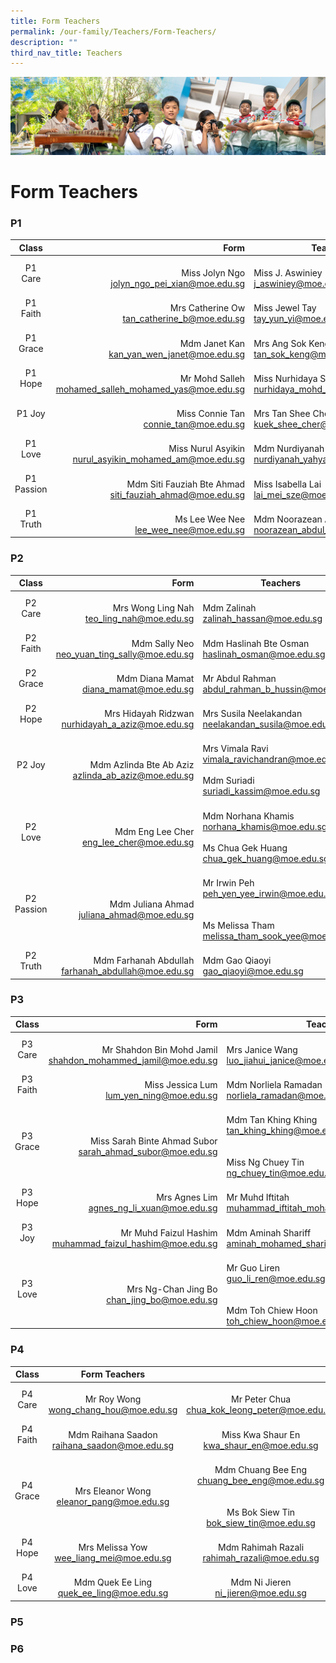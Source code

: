 ```yaml
---
title: Form Teachers
permalink: /our-family/Teachers/Form-Teachers/
description: ""
third_nav_title: Teachers
---
```

![](/images/AboutUs.jpg)

Form Teachers
=============

### **P1**

|  **Class** |                                                        **Form** | **Teachers**                                                      |
|:----------:|----------------------------------------------------------------:|-------------------------------------------------------------------|
|   P1 Care  |       <br>Miss Jolyn Ngo<br>jolyn_ngo_pei_xian@moe.edu.sg       |           <br>Miss J. Aswiniey<br>j_aswiniey@moe.edu.sg           |
|  P1 Faith  |        <br>Mrs Catherine Ow<br>tan_catherine_b@moe.edu.sg       |            <br>Miss Jewel Tay<br>tay_yun_yi@moe.edu.sg            |
|  P1 Grace  |        <br>Mdm Janet Kan<br>kan_yan_wen_janet@moe.edu.sg        |          <br>Mrs Ang Sok Keng<br>tan_sok_keng@moe.edu.sg          |
|   P1 Hope  |   <br>Mr Mohd Salleh<br>mohamed_salleh_mohamed_yas@moe.edu.sg   |    <br>Miss Nurhidaya Sidik<br>nurhidaya_mohd_sidik@moe.edu.sg    |
|   P1 Joy   |           <br>Miss Connie Tan<br>connie_tan@moe.edu.sg          |         <br>Mrs Tan Shee Cher<br>kuek_shee_cher@moe.edu.sg        |
|   P1 Love  |  <br>Miss Nurul Asyikin<br>nurul_asyikin_mohamed_am@moe.edu.sg  |      <br>Mdm Nurdiyanah Yahya<br>nurdiyanah_yahya@moe.edu.sg      |
| P1 Passion | <br>Mdm Siti Fauziah Bte Ahmad<br>siti_fauziah_ahmad@moe.edu.sg |          <br>Miss Isabella Lai<br>lai_mei_sze@moe.edu.sg          |
|  P1 Truth  |           <br>Ms Lee Wee Nee<br>lee_wee_nee@moe.edu.sg          | <br>Mdm Noorazean Abdul Rahim<br>noorazean_abdul_rahim@moe.edu.sg |



### **P2**

 |  **Class** |                                                  **Form** | **Teachers**                                                                                                    |
|:----------:|----------------------------------------------------------:|-----------------------------------------------------------------------------------------------------------------|
|   P2 Care  | <br>Mrs Wong Ling Nah<br>teo_ling_nah@moe.edu.sg          | <br>Mdm Zalinah<br>zalinah_hassan@moe.edu.sg                                                                    |
|  P2 Faith  | <br>Mdm Sally Neo<br>neo_yuan_ting_sally@moe.edu.sg       | <br>Mdm Haslinah Bte Osman<br>haslinah_osman@moe.edu.sg                                                         |
|  P2 Grace  | <br>Mdm Diana Mamat<br>diana_mamat@moe.edu.sg             | <br>Mr Abdul Rahman<br>abdul_rahman_b_hussin@moe.edu.sg                                                         |
|   P2 Hope  | <br>Mrs Hidayah Ridzwan<br>nurhidayah_a_aziz@moe.edu.sg   | <br>Mrs Susila Neelakandan<br>neelakandan_susila@moe.edu.sg                                                     |
|   P2 Joy   | <br>Mdm Azlinda Bte Ab Aziz<br>azlinda_ab_aziz@moe.edu.sg | <br>Mrs Vimala Ravi<br>vimala_ravichandran@moe.edu.sg<br><br>Mdm Suriadi<br>suriadi_kassim@moe.edu.sg           |
|   P2 Love  | <br>Mdm Eng Lee Cher<br>eng_lee_cher@moe.edu.sg           | <br>Mdm Norhana Khamis<br>norhana_khamis@moe.edu.sg<br><br>Ms Chua Gek Huang<br>chua_gek_huang@moe.edu.sg       |
| P2 Passion | <br>Mdm Juliana Ahmad<br>juliana_ahmad@moe.edu.sg         | <br>Mr Irwin Peh<br>peh_yen_yee_irwin@moe.edu.sg<br><br><br>Ms Melissa Tham<br>melissa_tham_sook_yee@moe.edu.sg |
|  P2 Truth  | <br>Mdm Farhanah Abdullah<br>farhanah_abdullah@moe.edu.sg | <br>Mdm Gao Qiaoyi<br>gao_qiaoyi@moe.edu.sg                                                                     |
 

### **P3**

| **Class** |                                                           **Form** | **Teachers**                                                                                                  |
|:---------:|-------------------------------------------------------------------:|---------------------------------------------------------------------------------------------------------------|
|  P3 Care  | <br>Mr Shahdon Bin Mohd Jamil<br>shahdon_mohammed_jamil@moe.edu.sg | <br>Mrs Janice Wang<br>luo_jiahui_janice@moe.edu.sg                                                           |
|  P3 Faith | <br>Miss Jessica Lum<br>lum_yen_ning@moe.edu.sg                    | <br>Mdm Norliela Ramadan<br>norliela_ramadan@moe.edu.sg                                                       |
|  P3 Grace | <br>Miss Sarah Binte Ahmad Subor<br>sarah_ahmad_subor@moe.edu.sg   | <br>Mdm Tan Khing Khing<br>tan_khing_khing@moe.edu.sg<br><br><br>Miss Ng Chuey Tin<br>ng_chuey_tin@moe.edu.sg |
|  P3 Hope  | <br>Mrs Agnes Lim<br>agnes_ng_li_xuan@moe.edu.sg                   | <br>Mr Muhd Iftitah<br>muhammad_iftitah_mohamed_said@moe.edu.sg                                               |
|   P3 Joy  | <br>Mr Muhd Faizul Hashim<br>muhammad_faizul_hashim@moe.edu.sg     | <br>Mdm Aminah Shariff<br>aminah_mohamed_shariff@moe.edu.sg                                                   |
|  P3 Love  | <br>Mrs Ng-Chan Jing Bo<br>chan_jing_bo@moe.edu.sg                 | <br>Mr Guo Liren<br>guo_li_ren@moe.edu.sg<br><br><br>Mdm Toh Chiew Hoon<br>toh_chiew_hoon@moe.edu.sg          |



### **P4**

| **Class** |                  **Form Teachers**                  |                                                                                                           |
|:---------:|:---------------------------------------------------:|:---------------------------------------------------------------------------------------------------------:|
|  P4 Care  |     <br>Mr Roy Wong<br>wong_chang_hou@moe.edu.sg    |                            <br>Mr Peter Chua<br>chua_kok_leong_peter@moe.edu.sg                           |
|  P4 Faith | <br>Mdm Raihana Saadon<br>raihana_saadon@moe.edu.sg |                              <br>Miss Kwa Shaur En<br>kwa_shaur_en@moe.edu.sg                             |
|  P4 Grace |   <br>Mrs Eleanor Wong<br>eleanor_pang@moe.edu.sg   | <br>Mdm Chuang Bee Eng<br>chuang_bee_eng@moe.edu.sg<br><br><br>Ms Bok Siew Tin<br>bok_siew_tin@moe.edu.sg |
|  P4 Hope  |   <br>Mrs Melissa Yow<br>wee_liang_mei@moe.edu.sg   |                          <br>Mdm Rahimah Razali<br>rahimah_razali@moe.edu.sg<br>                          |
|  P4 Love  |   <br>Mdm Quek Ee Ling<br>quek_ee_ling@moe.edu.sg   |                                 <br>Mdm Ni Jieren<br>ni_jieren@moe.edu.sg                                 |


### **P5**



### **P6**